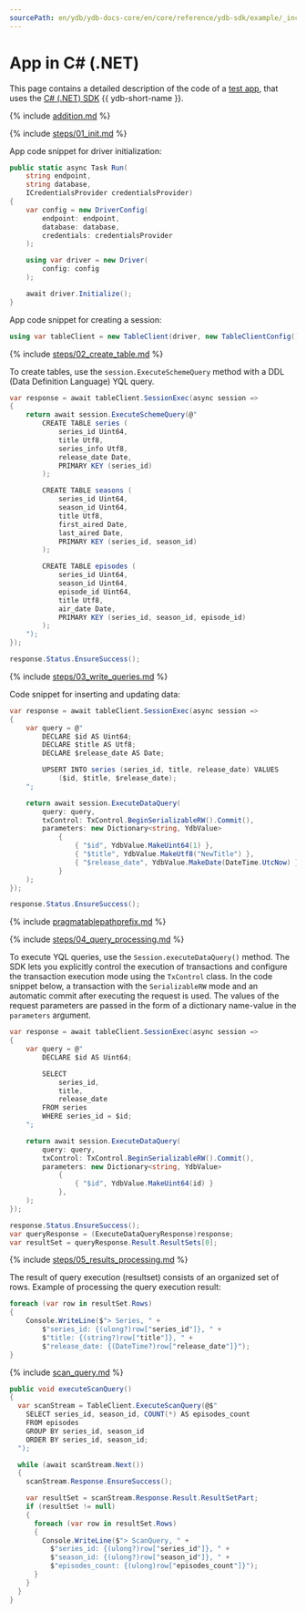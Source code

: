 ```yaml
---
sourcePath: en/ydb/ydb-docs-core/en/core/reference/ydb-sdk/example/_includes/example-dotnet.md
---
```

# App in C# (.NET)

This page contains a detailed description of the code of a [test app](https://github.com/ydb-platform/ydb-dotnet-examples), that uses the [C# (.NET) SDK](https://github.com/ydb-platform/ydb-dotnet-sdk) {{ ydb-short-name }}.

{% include [addition.md](auxilary/addition.md) %}

{% include [steps/01_init.md](steps/01_init.md) %}

App code snippet for driver initialization:

```c#
public static async Task Run(
    string endpoint,
    string database,
    ICredentialsProvider credentialsProvider)
{
    var config = new DriverConfig(
        endpoint: endpoint,
        database: database,
        credentials: credentialsProvider
    );

    using var driver = new Driver(
        config: config
    );

    await driver.Initialize();
}
```

App code snippet for creating a session:

```c#
using var tableClient = new TableClient(driver, new TableClientConfig());
```

{% include [steps/02_create_table.md](steps/02_create_table.md) %}

To create tables, use the `session.ExecuteSchemeQuery` method with a DDL (Data Definition Language) YQL query.

```c#
var response = await tableClient.SessionExec(async session =>
{
    return await session.ExecuteSchemeQuery(@"
        CREATE TABLE series (
            series_id Uint64,
            title Utf8,
            series_info Utf8,
            release_date Date,
            PRIMARY KEY (series_id)
        );

        CREATE TABLE seasons (
            series_id Uint64,
            season_id Uint64,
            title Utf8,
            first_aired Date,
            last_aired Date,
            PRIMARY KEY (series_id, season_id)
        );

        CREATE TABLE episodes (
            series_id Uint64,
            season_id Uint64,
            episode_id Uint64,
            title Utf8,
            air_date Date,
            PRIMARY KEY (series_id, season_id, episode_id)
        );
    ");
});

response.Status.EnsureSuccess();
```

{% include [steps/03_write_queries.md](steps/03_write_queries.md) %}

Code snippet for inserting and updating data:

```c#
var response = await tableClient.SessionExec(async session =>
{
    var query = @"
        DECLARE $id AS Uint64;
        DECLARE $title AS Utf8;
        DECLARE $release_date AS Date;

        UPSERT INTO series (series_id, title, release_date) VALUES
            ($id, $title, $release_date);
    ";

    return await session.ExecuteDataQuery(
        query: query,
        txControl: TxControl.BeginSerializableRW().Commit(),
        parameters: new Dictionary<string, YdbValue>
            {
                { "$id", YdbValue.MakeUint64(1) },
                { "$title", YdbValue.MakeUtf8("NewTitle") },
                { "$release_date", YdbValue.MakeDate(DateTime.UtcNow) }
            }
    );
});

response.Status.EnsureSuccess();
```

{% include [pragmatablepathprefix.md](auxilary/pragmatablepathprefix.md) %}

{% include [steps/04_query_processing.md](steps/04_query_processing.md) %}

To execute YQL queries, use the `Session.executeDataQuery()` method. The SDK lets you explicitly control the execution of transactions and configure the transaction execution mode using the `TxControl` class. In the code snippet below, a transaction with the `SerializableRW` mode and an automatic commit after executing the request is used. The values of the request parameters are passed in the form of a dictionary name-value in the `parameters` argument.

```c#
var response = await tableClient.SessionExec(async session =>
{
    var query = @"
        DECLARE $id AS Uint64;

        SELECT
            series_id,
            title,
            release_date
        FROM series
        WHERE series_id = $id;
    ";

    return await session.ExecuteDataQuery(
        query: query,
        txControl: TxControl.BeginSerializableRW().Commit(),
        parameters: new Dictionary<string, YdbValue>
            {
                { "$id", YdbValue.MakeUint64(id) }
            },
    );
});

response.Status.EnsureSuccess();
var queryResponse = (ExecuteDataQueryResponse)response;
var resultSet = queryResponse.Result.ResultSets[0];
```

{% include [steps/05_results_processing.md](steps/05_results_processing.md) %}

The result of query execution (resultset) consists of an organized set of rows. Example of processing the query execution result:

```c#
foreach (var row in resultSet.Rows)
{
    Console.WriteLine($"> Series, " +
        $"series_id: {(ulong?)row["series_id"]}, " +
        $"title: {(string?)row["title"]}, " +
        $"release_date: {(DateTime?)row["release_date"]}");
}
```

{% include [scan_query.md](steps/08_scan_query.md) %}

```c#
public void executeScanQuery()
{
  var scanStream = TableClient.ExecuteScanQuery(@$"
    SELECT series_id, season_id, COUNT(*) AS episodes_count
    FROM episodes
    GROUP BY series_id, season_id
    ORDER BY series_id, season_id;
  ");

  while (await scanStream.Next())
  {
    scanStream.Response.EnsureSuccess();

    var resultSet = scanStream.Response.Result.ResultSetPart;
    if (resultSet != null)
    {
      foreach (var row in resultSet.Rows)
      {
        Console.WriteLine($"> ScanQuery, " +
          $"series_id: {(ulong?)row["series_id"]}, " +
          $"season_id: {(ulong?)row["season_id"]}, " +
          $"episodes_count: {(ulong)row["episodes_count"]}");
      }
    }
  }
}
```

